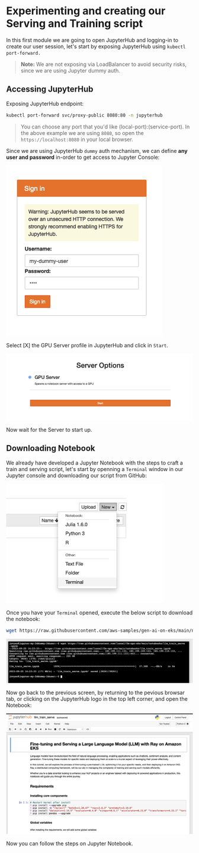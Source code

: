 # Experimenting and creating our Serving and Training script

In this first module we are going to open JupyterHub and logging-in to create our user session, let's start by exposing JupyterHub using `kubectl port-forward.`

> **Note:** We are not exposing via LoadBalancer to avoid security risks, since we are using Jupyter dummy auth.

## Accessing JupyterHub

Exposing JupyterHub endpoint:

```bash
kubectl port-forward svc/proxy-public 8080:80 -n jupyterhub
```

> You can choose any port that you'd like (local-port):(service-port). In the above example we are using `8080`, so open the `https://localhost:8080` in your local browser.

Since we are using JupyterHub `dummy` auth mechanism, we can define **any user and password** in-order to get access to Jupyter Console:

![ML Ops Arch Diagram](../static/jupyter-login.png)

Select [X] the GPU Server profile in JupyterHub and click in `Start`.

![ML Ops Arch Diagram](../static/server-start.png)

Now wait for the Server to start up.

## Downloading Notebook

We already have developed a Jupyter Notebook with the steps to craft a train and serving script, let's start by openning a `Terminal` window in our Jupyter console and downloading our script from GitHub:

![ML Ops Arch Diagram](../static/terminal-open.png)

Once you have your `Terminal` opened, execute the below script to download the notebook:

```bash
wget https://raw.githubusercontent.com/aws-samples/gen-ai-on-eks/main/notebooks/llm_train_serve.ipynb
```

![ML Ops Arch Diagram](../static/terminal-download.png)

Now go back to the previous screen, by returning to the pevious browsar tab, or clicking on the JupyterHub logo in the top left corner, and open the Notebook:

![ML Ops Arch Diagram](../static/notebook1.png)

Now you can follow the steps on Jupyter Notebook.



